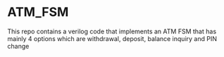 # ATM_FSM
This repo contains a verilog code that implements an ATM FSM that has mainly 4 options which are withdrawal, deposit, balance inquiry and PIN change

